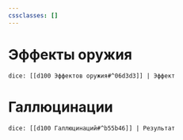 ```yaml
---
cssclasses: []
---
```


# Эффекты оружия
`dice: [[d100 Эффектов оружия#^06d3d3]] | Эффект`

# Галлюцинации

`dice: [[d100 Галлюцинаций#^b55b46]] | Результат`